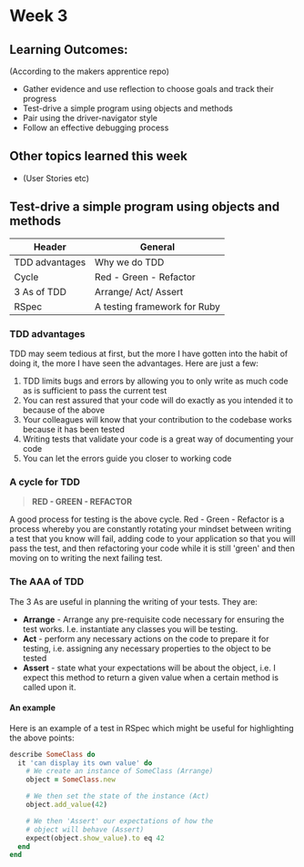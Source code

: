 # Week 3
## Learning Outcomes:
(According to the makers apprentice repo)
* Gather evidence and use reflection to choose goals and track their progress
* Test-drive a simple program using objects and methods
* Pair using the driver-navigator style
* Follow an effective debugging process
## Other topics learned this week 
* (User Stories etc)

## Test-drive a simple program using objects and methods
|Header         |General                     |
|---------------|----------------------------|
|TDD advantages |Why we do TDD               |
|Cycle          |Red - Green - Refactor      |
|3 As of TDD    |Arrange/ Act/ Assert        |
|RSpec          |A testing framework for Ruby|

### TDD advantages
TDD may seem tedious at first, but the more I have gotten into the habit of doing it, the more I have seen the advantages. Here are just a few:
1. TDD limits bugs and errors by allowing you to only write as much code as is sufficient to pass the current test
2. You can rest assured that your code will do exactly as you intended it to because of the above
3. Your colleagues will know that your contribution to the codebase works because it has been tested
4. Writing tests that validate your code is a great way of documenting your code
5. You can let the errors guide you closer to working code
  
### A cycle for TDD
> **RED - GREEN - REFACTOR**  
  
A good process for testing is the above cycle. Red - Green - Refactor is a process whereby you are constantly rotating your mindset between writing a test that you know will fail, adding code to your application so that you will pass the test, and then refactoring your code while it is still 'green' and then moving on to writing the next failing test.
### The AAA of TDD
The 3 As are useful in planning the writing of your tests. They are:
* **Arrange** - Arrange any pre-requisite code necessary for ensuring the test works. I.e. instantiate any classes you will be testing.
* **Act** - perform any necessary actions on the code to prepare it for testing, i.e. assigning any necessary properties to the object to be tested
* **Assert** - state what your expectations will be about the object, i.e. I expect this method to return a given value when a certain method is called upon it.  
#### An example
Here is an example of a test in RSpec which might be useful for highlighting the above points:
```ruby
describe SomeClass do
  it 'can display its own value' do
    # We create an instance of SomeClass (Arrange)
    object = SomeClass.new

    # We then set the state of the instance (Act)
    object.add_value(42)

    # We then 'Assert' our expectations of how the 
    # object will behave (Assert)
    expect(object.show_value).to eq 42
  end
end
```